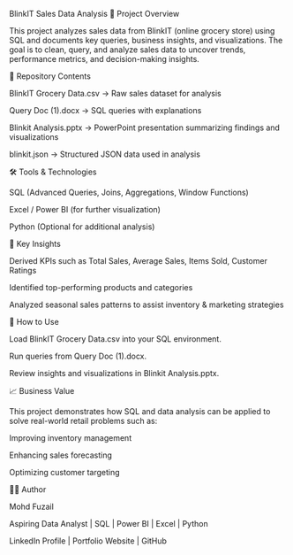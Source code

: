 BlinkIT Sales Data Analysis
📌 Project Overview

This project analyzes sales data from BlinkIT (online grocery store) using SQL and documents key queries, business insights, and visualizations. The goal is to clean, query, and analyze sales data to uncover trends, performance metrics, and decision-making insights.

📂 Repository Contents

BlinkIT Grocery Data.csv → Raw sales dataset for analysis

Query Doc (1).docx → SQL queries with explanations

Blinkit Analysis.pptx → PowerPoint presentation summarizing findings and visualizations

blinkit.json → Structured JSON data used in analysis

🛠️ Tools & Technologies

SQL (Advanced Queries, Joins, Aggregations, Window Functions)

Excel / Power BI (for further visualization)

Python (Optional for additional analysis)

🔑 Key Insights

Derived KPIs such as Total Sales, Average Sales, Items Sold, Customer Ratings

Identified top-performing products and categories

Analyzed seasonal sales patterns to assist inventory & marketing strategies

🚀 How to Use

Load BlinkIT Grocery Data.csv into your SQL environment.

Run queries from Query Doc (1).docx.

Review insights and visualizations in Blinkit Analysis.pptx.

📈 Business Value

This project demonstrates how SQL and data analysis can be applied to solve real-world retail problems such as:

Improving inventory management

Enhancing sales forecasting

Optimizing customer targeting

👨‍💻 Author

Mohd Fuzail

Aspiring Data Analyst | SQL | Power BI | Excel | Python

LinkedIn Profile
 | Portfolio Website
 | GitHub
